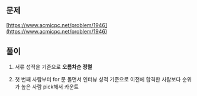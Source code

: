 ## 문제

[https://www.acmicpc.net/problem/1946](https://www.acmicpc.net/problem/1946)

## 풀이

1. 서류 성적을 기준으로 **오름차순 정렬**

2. 첫 번째 사람부터 for 문 돌면서 인터뷰 성적 기준으로 이전에 합격한 사람보다 순위가 높은 사람 pick해서 카운트